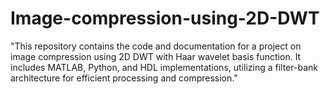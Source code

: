# Image-compression-using-2D-DWT
"This repository contains the code and documentation for a project on image compression using 2D DWT with Haar wavelet basis function. It includes MATLAB, Python, and HDL implementations, utilizing a filter-bank architecture for efficient processing and compression."
